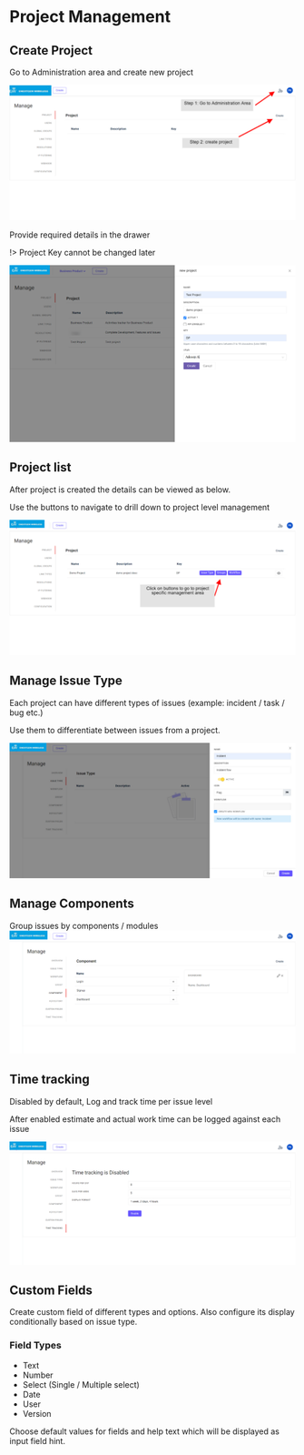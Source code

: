 # Project Management

## Create Project

Go to Administration area and create new project

![Project Management Screen](./img/admin_create_project.png)

Provide required details in the drawer

!> Project Key cannot be changed later

![Project Management Screen Drawer](./img/admin_create_project_details.png)

## Project list

After project is created the details can be viewed as below.

Use the buttons to navigate to drill down to project level management

![Project List](./img/projects_list.png)

## Manage Issue Type

Each project can have different types of issues (example: incident / task / bug etc.)

Use them to differentiate between issues from a project.

![alt-text](./img/manage_issue_types.png)

## Manage Components

Group issues by components / modules
![alt-text](./img/component.png)

## Time tracking

Disabled by default, Log and track time per issue level

After enabled estimate and actual work time can be logged against each issue

![alt-text](./img/time_tracking.png)

## Custom Fields

Create custom field of different types and options. Also configure its display conditionally based on issue type.

### Field Types

- Text
- Number
- Select (Single / Multiple select)
- Date
- User
- Version

Choose default values for fields and help text which will be displayed as input field hint.